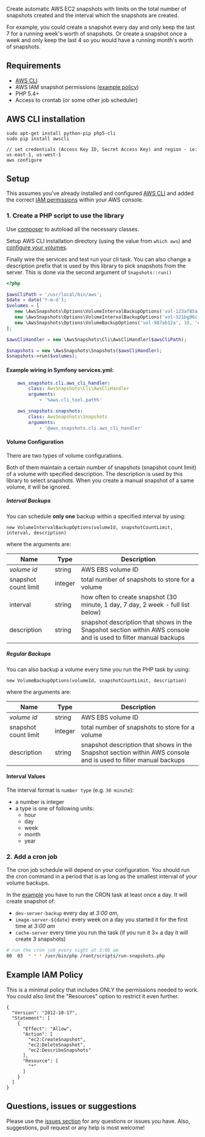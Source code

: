 Create automatic AWS EC2 snapshots with limits on the total number of snapshots created and the interval which the snapshots are created.

For example, you could create a snapshot every day and only keep the last 7 for a running week's worth of snapshots. Or create a snapshot once a week and only keep the last 4 so you would have a running month's worth of snapshots.


## Requirements
- [AWS CLI](http://aws.amazon.com/cli/)
- AWS IAM snapshot permissions ([example policy](#example-iam-policy))
- PHP 5.4+
- Access to crontab (or some other job scheduler)

## AWS CLI installation
```
sudo apt-get install python-pip php5-cli
sudo pip install awscli

// set credentials (Access Key ID, Secret Access Key) and region - ie: us-east-1, us-west-1
aws configure
```

## Setup
This assumes you've already installed and configured [AWS CLI](http://aws.amazon.com/cli/) and added the correct [IAM permissions](#example-iam-policy) within your AWS console.

### 1. Create a PHP script to use the library
Use [composer](https://getcomposer.org) to autoload all the necessary classes.

Setup AWS CLI installation directory (using the value from `which aws`) and 
[configure your volumes](#volume-configuration).

Finally wire the services and test run your cli task. You can also change a description prefix that is used by this library to pick snapshots from the server. This is done via the second argument of `Snapshots::run()`
```php
<?php

$awsCliPath = '/usr/local/bin/aws';
$date = date('Y-m-d');
$volumes = [
   new \AwsSnapshots\Options\VolumeIntervalBackupOptions('vol-123af85a', 7, '1 day', 'dev-server-backup'),
   new \AwsSnapshots\Options\VolumeIntervalBackupOptions('vol-321bg96c', 4, '1 week', 'image-server-' . $date),
   new \AwsSnapshots\Options\VolumeBackupOptions('vol-987ab12a', 10, 'cache-backup-backup'),
];

$awsCliHandler = new \AwsSnapshots\Cli\AwsCliHandler($awsCliPath);

$snapshots = new \AwsSnapshots\Snapshots($awsCliHandler);
$snapshots->run($volumes);
```

#### Example wiring in Symfony services.yml:
```yaml
    aws_snapshots.cli.aws_cli_handler:
        class: AwsSnapshots\Cli\AwsCliHandler
        arguments:
            - '%aws.cli_tool.path%'

    aws_snapshots.snapshots:
        class: AwsSnapshots\Snapshots
        arguments:
            - '@aws_snapshots.cli.aws_cli_handler'
```

#### Volume Configuration
There are two types of volume configurations.

Both of them maintain a certain number of snapshots (snapshot count limit) of a volume with specified description.
The description is used by this library to select snapshots.
When you create a manual snapshot of a same volume, it will be ignored.

##### Interval Backups
You can schedule **only one** backup within a specified interval by using:
```
new VolumeIntervalBackupOptions(volumeId, snapshotCountLimit, interval, description)
```
where the arguments are:

 | Name | Type | Description |
 |------|------|-------------|
 | *volume id* | string | AWS EBS volume ID
 | snapshot count limit | integer | total number of snapshots to store for a volume |
 | interval | string | how often to create snapshot (30 minute, 1 day, 7 day, 2 week - full list below)
 | description | string | snapshot description that shows in the Snapshot section within AWS console and is used to filter manual backups |

##### Regular Backups
You can also backup a volume every time you run the PHP task by using:
```
new VolumeBackupOptions(volumeId, snapshotCountLimit, description)
```
where the arguments are:

| Name | Type | Description |
|------|------|-------------|
| *volume id* | string | AWS EBS volume ID
| snapshot count limit | integer | total number of snapshots to store for a volume |
| description | string | snapshot description that shows in the Snapshot section within AWS console and is used to filter manual backups |

#### Interval Values
The interval format is `number type` (e.g. `30 minute`):

- a number is integer
- a type is one of following units:
  - hour
  - day
  - week
  - month
  - year

### 2. Add a cron job
The cron job schedule will depend on your configuration. You should run the cron command in a period that is as long as the smallest interval of your volume backups.

In the [example](#setup) you have to run the CRON task at least once a day. It will create snapshot of:
 - ```dev-server-backup``` every day at *3:00 am*,
 - ```image-server-${date}``` every week on a day you started it for the first time at *3:00 am*
 - ```cache-server``` every time you run the task (if you run it 3&times; a day it will create 3 snapshots)
```bash
# run the cron job every night at 3:00 am
00	03	* * * /usr/bin/php /root/scripts/run-snapshots.php
```

## Example IAM Policy
This is a minimal policy that includes ONLY the permissions needed to work. You could also limit the "Resources" option to restrict it even further.
```
{
  "Version": "2012-10-17",
  "Statement": [
    {
      "Effect": "Allow",
      "Action": [
        "ec2:CreateSnapshot",
        "ec2:DeleteSnapshot",
        "ec2:DescribeSnapshots"
      ],
      "Resource": [
        "*"
      ]
    }
  ]
}
```

## Questions, issues or suggestions
Please use the [issues section](https://github.com/tuscanicz/php-aws-snapshots/issues) for any questions or issues you have. Also, suggestions, pull request or any help is most welcome!
